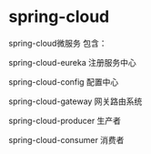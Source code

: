 # spring-cloud
spring-cloud微服务
包含：

spring-cloud-eureka 注册服务中心

spring-cloud-config 配置中心

spring-cloud-gateway 网关路由系统

spring-cloud-producer 生产者

spring-cloud-consumer 消费者
